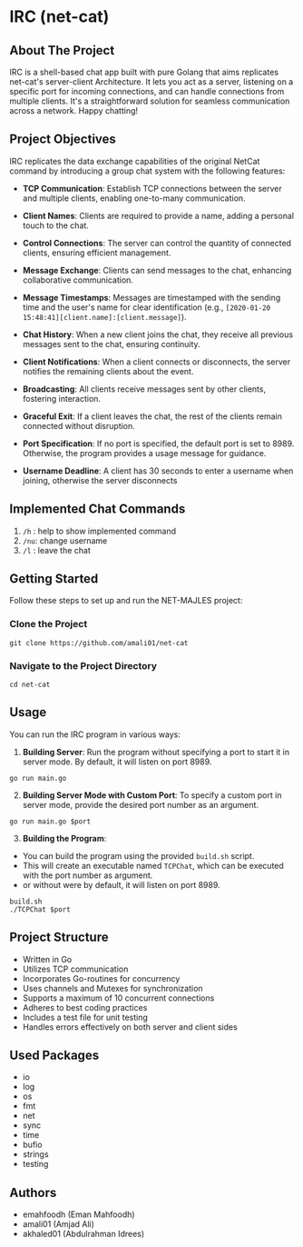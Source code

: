 # IRC (net-cat)

<h2>About The Project</h2>
IRC is a shell-based chat app built with pure Golang that aims replicates net-cat's server-client Architecture. It lets you act as a server, listening on a specific port for incoming connections, and can handle connections from multiple clients. It's a straightforward solution for seamless communication across a network. Happy chatting!

## Project Objectives

IRC replicates the data exchange capabilities of the original NetCat command by introducing a group chat system with the following features:

- **TCP Communication**: Establish TCP connections between the server and multiple clients, enabling one-to-many communication.

- **Client Names**: Clients are required to provide a name, adding a personal touch to the chat.

- **Control Connections**: The server can control the quantity of connected clients, ensuring efficient management.

- **Message Exchange**: Clients can send messages to the chat, enhancing collaborative communication.

- **Message Timestamps**: Messages are timestamped with the sending time and the user's name for clear identification (e.g., `[2020-01-20 15:48:41][client.name]:[client.message]`).

- **Chat History**: When a new client joins the chat, they receive all previous messages sent to the chat, ensuring continuity.

- **Client Notifications**: When a client connects or disconnects, the server notifies the remaining clients about the event.

- **Broadcasting**: All clients receive messages sent by other clients, fostering interaction.

- **Graceful Exit**: If a client leaves the chat, the rest of the clients remain connected without disruption.

- **Port Specification**: If no port is specified, the default port is set to 8989. Otherwise, the program provides a usage message for guidance.

- **Username Deadline**: A client has 30 seconds to enter a username when joining, otherwise the server disconnects

## Implemented Chat Commands

1. `/h` : help to show implemented command
2. `/nu`: change username 
3. `/l` : leave the chat

## Getting Started

Follow these steps to set up and run the NET-MAJLES project:

### Clone the Project

```git clone https://github.com/amali01/net-cat```

### Navigate to the Project Directory

```cd net-cat```

## Usage

You can run the IRC program in various ways:

1. **Building Server**: Run the program without specifying a port to start it in server mode. By default, it will listen on port 8989.

```go run main.go```

2. **Building Server Mode with Custom Port**: To specify a custom port in server mode, provide the desired port number as an argument.

```go run main.go $port```

3. **Building the Program**:

- You can build the program using the provided `build.sh` script.
- This will create an executable named `TCPChat`, which can be executed with the port number as argument.
- or without were by default, it will listen on port 8989.

```build.sh```\
```./TCPChat $port```

## Project Structure

- Written in Go
- Utilizes TCP communication
- Incorporates Go-routines for concurrency
- Uses channels and Mutexes for synchronization
- Supports a maximum of 10 concurrent connections
- Adheres to best coding practices
- Includes a test file for unit testing
- Handles errors effectively on both server and client sides

## Used Packages

- io
- log
- os
- fmt
- net
- sync
- time
- bufio
- strings
- testing

## Authors

- emahfoodh (Eman Mahfoodh)
- amali01 (Amjad Ali)
- akhaled01 (Abdulrahman Idrees)
